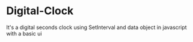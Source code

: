 # Digital-Clock
It's a digital seconds clock using SetInterval and data object in javascript with a basic ui
